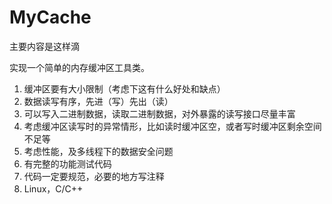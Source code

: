 # MyCache

主要内容是这样滴

实现一个简单的内存缓冲区工具类。
1.  缓冲区要有大小限制（考虑下这有什么好处和缺点）
2.  数据读写有序，先进（写）先出（读）
3.  可以写入二进制数据，读取二进制数据，对外暴露的读写接口尽量丰富
4.  考虑缓冲区读写时的异常情形，比如读时缓冲区空，或者写时缓冲区剩余空间不足等
5.  考虑性能，及多线程下的数据安全问题
6.  有完整的功能测试代码
7.  代码一定要规范，必要的地方写注释
8.  Linux，C/C++


